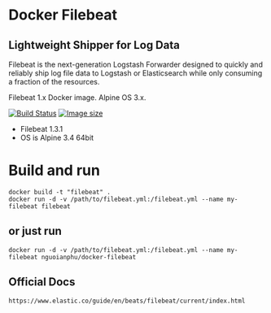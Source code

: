 # Docker Filebeat

## Lightweight Shipper for Log Data

Filebeat is the next-generation Logstash Forwarder designed to quickly and reliably ship log file data to Logstash or Elasticsearch while only consuming a fraction of the resources. 

Filebeat 1.x Docker image. Alpine OS 3.x.

[![Build Status](https://travis-ci.org/nguoianphu/docker-filebeat.svg?branch=master)](https://travis-ci.org/nguoianphu/docker-filebeat) [![Image size](https://images.microbadger.com/badges/image/nguoianphu/docker-filebeat:master.svg)](https://microbadger.com/images/nguoianphu/docker-filebeat "Get your own image badge on microbadger.com")

- Filebeat 1.3.1
- OS is Alpine 3.4 64bit

# Build and run
    
    docker build -t "filebeat" .
    docker run -d -v /path/to/filebeat.yml:/filebeat.yml --name my-filebeat filebeat
    
## or just run
    
    docker run -d -v /path/to/filebeat.yml:/filebeat.yml --name my-filebeat nguoianphu/docker-filebeat

## Official Docs
    https://www.elastic.co/guide/en/beats/filebeat/current/index.html